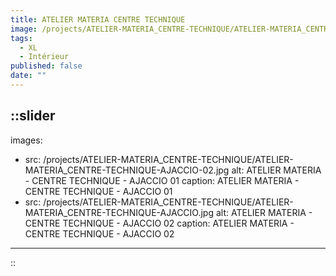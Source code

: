 ```yaml
---
title: ATELIER MATERIA CENTRE TECHNIQUE
image: /projects/ATELIER-MATERIA_CENTRE-TECHNIQUE/ATELIER-MATERIA_CENTRE-TECHNIQUE-AJACCIO-02.jpg
tags:
  - XL
  - Intérieur
published: false
date: ""
---
```


::slider
---
images:
  - src: /projects/ATELIER-MATERIA_CENTRE-TECHNIQUE/ATELIER-MATERIA_CENTRE-TECHNIQUE-AJACCIO-02.jpg
    alt: ATELIER MATERIA - CENTRE TECHNIQUE - AJACCIO 01
    caption: ATELIER MATERIA - CENTRE TECHNIQUE - AJACCIO 01
  - src: /projects/ATELIER-MATERIA_CENTRE-TECHNIQUE/ATELIER-MATERIA_CENTRE-TECHNIQUE-AJACCIO.jpg
    alt: ATELIER MATERIA - CENTRE TECHNIQUE - AJACCIO 02
    caption: ATELIER MATERIA - CENTRE TECHNIQUE - AJACCIO 02
---
::
